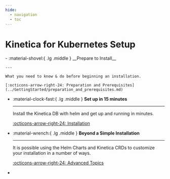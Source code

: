 ```yaml
---
hide:
  - navigation
  - toc
---
```


# Kinetica for Kubernetes Setup

<div class="grid cards" markdown>
-   :material-shovel:{ .lg .middle } __Prepare to Install__

    ---

    What you need to know & do before beginning an installation.

    [:octicons-arrow-right-24: Preparation and Prerequisites](../GettingStarted/preparation_and_prerequisites.md)

-   :material-clock-fast:{ .lg .middle } __Set up in 15 minutes__

    ---

    Install the Kinetica DB with helm and get up and running in minutes.

    [:octicons-arrow-right-24: Installation](../GettingStarted/installation.md)

-   :material-wrench:{ .lg .middle } __Beyond a Simple Installation__

    ---

    It is possible using the Helm Charts and Kinetica CRDs to customize your installation in a number of ways.

    [:octicons-arrow-right-24: Advanced Topics](../Advanced/advanced_topics.md)
- 
</div>

[//]: # (* [Getting Started]&#40;../GettingStarted/index.md&#41;)

[//]: # (* [Advanced Topics]&#40;../Advanced/advanced_topics.md&#41;)


[//]: # (Helm Charts and kubectl `.yaml` files are provided to support the deployment of the Kinetica Database )

[//]: # (Kubernetes Operator&#40;s&#41;. There are two Kinetica operators that will be deployed: -)

[//]: # ()

[//]: # (* [Kinetica Database Operator]&#40;#kinetica-database-operator&#41;)

[//]: # (* [Kinetica Workbench Operator]&#40;#kinetica-workbench-operator&#41;)

[//]: # ()

[//]: # (## Kinetica Database Operator)

[//]: # (The Kinetica Database Operator manages the full lifecycle of the Database including: - )

[//]: # ()

[//]: # (* Deployment)

[//]: # (* Management &#40;Pause/Suspend&#41;)

[//]: # (* Upgrading)

[//]: # (* Backup)

[//]: # (* Restore)

[//]: # (* Deletion)

[//]: # (* User Creation)

[//]: # (* User Deletion)

[//]: # (* User Grants)

[//]: # (* User Schema)

[//]: # ()

[//]: # (both on [supported on-premise Kubernetes distributions]&#40;#supported-on-premise-kubernetes-distributions&#41; and )

[//]: # ([supported cloud platforms]&#40;#supported-cloud-platforms&#41;.)

[//]: # ()

[//]: # (## Kinetica Workbench Operator)

[//]: # (The Kinetica Workbench Operator manages the lifecycle of the Kinetica Workbench deployment. )

[//]: # (Each Kinetica DB has a corresponding Workbench associated.)

[//]: # ()

[//]: # (## Helm Charts)

[//]: # ()

[//]: # (Information on the [Helm Charts]&#40;Operators/kinetica-operators.md&#41;)

[//]: # ()

[//]: # (## Supported On-Premise Kubernetes Distributions)

[//]: # ()

[//]: # (* KinD - Kubernetes Versions >= 1.22.x)

[//]: # (* Kubeadm - Kubernetes Versions >= 1.22.x)

[//]: # ()

[//]: # (## Supported Cloud Platforms)

[//]: # (Currently the Kinetica DB Operator supports deployment on: -)

[//]: # ()

[//]: # (* [Microsoft Azure]&#40;#microsoft-azure&#41;)

[//]: # (* [Amazon AWS]&#40;#amazon-aws&#41;)

[//]: # ()

[//]: # (### Microsoft Azure)

[//]: # ()

[//]: # (The operator runs as part of an Azure Marketplace offering.)

[//]: # ()

[//]: # (### Amazon AWS)

[//]: # ()

[//]: # (The operator runs as part of an AWS Marketplace offering.)
